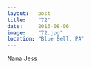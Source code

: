 ```yaml
---
layout:   post
title:    "72"
date:     2016-08-06
image:    "72.jpg"
location: "Blue Bell, PA"
---
```


Nana Jess
